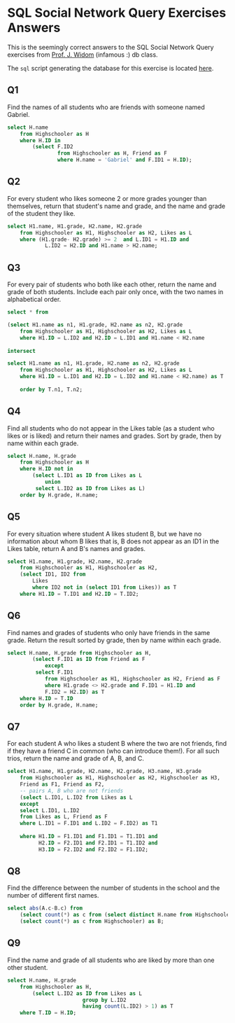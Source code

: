 # SQL Social Network Query Exercises Answers

This is the seemingly correct answers to the SQL Social Network Query exercises from 
[Prof. J. Widom][2] (infamous :) db class.

The `sql` script generating the database for this exercise is located [here][1].

## Q1

Find the names of all students who are friends with someone named Gabriel. 

```sql
select H.name 
    from Highschooler as H
    where H.ID in 
        (select F.ID2 
                from Highschooler as H, Friend as F 
                where H.name = 'Gabriel' and F.ID1 = H.ID);
```

## Q2

For every student who likes someone 2 or more grades younger than themselves, 
return that student's name and grade, and the name and grade of the student they like. 

```sql
select H1.name, H1.grade, H2.name, H2.grade
    from Highschooler as H1, Highschooler as H2, Likes as L
    where (H1.grade- H2.grade) >= 2  and L.ID1 = H1.ID and 
            L.ID2 = H2.ID and H1.name > H2.name; 
```

## Q3

For every pair of students who both like each other, return the name and grade of both 
students. Include each pair only once, with the two names in alphabetical order. 

```sql
select * from

(select H1.name as n1, H1.grade, H2.name as n2, H2.grade
    from Highschooler as H1, Highschooler as H2, Likes as L
    where H1.ID = L.ID2 and H2.ID = L.ID1 and H1.name < H2.name
    
intersect

select H1.name as n1, H1.grade, H2.name as n2, H2.grade
    from Highschooler as H1, Highschooler as H2, Likes as L
    where H1.ID = L.ID1 and H2.ID = L.ID2 and H1.name < H2.name) as T
    
    order by T.n1, T.n2;
```

## Q4

Find all students who do not appear in the Likes table (as a student who likes or is 
liked) and return their names and grades. Sort by grade, then by name within each grade. 

```sql
select H.name, H.grade
    from Highschooler as H
    where H.ID not in 
        (select L.ID1 as ID from Likes as L 
            union 
         select L.ID2 as ID from Likes as L)
    order by H.grade, H.name;
```

## Q5

For every situation where student A likes student B, but we have no information about 
whom B likes that is, B does not appear as an ID1 in the Likes table, return A and B's 
names and grades.


```sql
select H1.name, H1.grade, H2.name, H2.grade
    from Highschooler as H1, Highschooler as H2,
    (select ID1, ID2 from
        Likes
        where ID2 not in (select ID1 from Likes)) as T
    where H1.ID = T.ID1 and H2.ID = T.ID2;
```

## Q6

Find names and grades of students who only have friends in the same grade. Return the result 
sorted by grade, then by name within each grade. 


```sql
select H.name, H.grade from Highschooler as H,
        (select F.ID1 as ID from Friend as F
            except
         select F.ID1
            from Highschooler as H1, Highschooler as H2, Friend as F
            where H1.grade <> H2.grade and F.ID1 = H1.ID and 
            F.ID2 = H2.ID) as T
    where H.ID = T.ID
    order by H.grade, H.name;
```

## Q7

For each student A who likes a student B where the two are not friends, find if they have a 
friend C in common (who can introduce them!). For all such trios, return the name and grade 
of A, B, and C. 

```sql
select H1.name, H1.grade, H2.name, H2.grade, H3.name, H3.grade 
    from Highschooler as H1, Highschooler as H2, Highschooler as H3, 
    Friend as F1, Friend as F2,   
    -- pairs A, B who are not friends
    (select L.ID1, L.ID2 from Likes as L
    except
    select L.ID1, L.ID2
    from Likes as L, Friend as F
    where L.ID1 = F.ID1 and L.ID2 = F.ID2) as T1
    
    where H1.ID = F1.ID1 and F1.ID1 = T1.ID1 and 
          H2.ID = F2.ID1 and F2.ID1 = T1.ID2 and 
          H3.ID = F2.ID2 and F2.ID2 = F1.ID2;
```

## Q8


Find the difference between the number of students in the school and the number of different 
first names. 

```sql
select abs(A.c-B.c) from
    (select count(*) as c from (select distinct H.name from Highschooler as H)) as A, 
    (select count(*) as c from Highschooler) as B;
```


## Q9

Find the name and grade of all students who are liked by more than one other student. 

```sql
select H.name, H.grade
    from Highschooler as H, 
        (select L.ID2 as ID from Likes as L
                        group by L.ID2
                        having count(L.ID2) > 1) as T
    where T.ID = H.ID;
```

[1]: sql-schemas/social.sql
[2]: http://cs.stanford.edu/people/widom/

